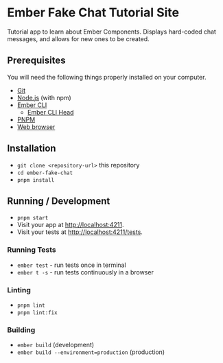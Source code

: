 # Ember Fake Chat Tutorial Site

Tutorial app to learn about Ember Components. Displays hard-coded chat messages, and allows for new ones to be created.

## Prerequisites

You will need the following things properly installed on your computer.

- [Git](https://git-scm.com/)
- [Node.js](https://nodejs.org/) (with npm)
- [Ember CLI](https://cli.emberjs.com/release/)
  - [Ember CLI Head](https://www.npmjs.com/package/ember-cli-head)
- [PNPM](https://pnpm.io/installation)
- [Web browser](https://browser-update.org/browsers.html)

## Installation

- `git clone <repository-url>` this repository
- `cd ember-fake-chat`
- `pnpm install`

## Running / Development

- `pnpm start`
- Visit your app at [http://localhost:4211](http://localhost:4211).
- Visit your tests at [http://localhost:4211/tests](http://localhost:4211/tests).

### Running Tests

- `ember test` - run tests once in terminal
- `ember t -s` - run tests continuously in a browser

### Linting

- `pnpm lint`
- `pnpm lint:fix`

### Building

- `ember build` (development)
- `ember build --environment=production` (production)
